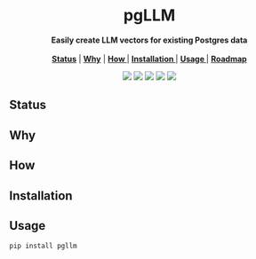 <p align="center">

[//]: # (<p align="center">)

[//]: # (   <img width="50%" height="40%" src="" alt="Logo">)

[//]: # (  </p>)

  <h1 align="center">pgLLM</h1>
  <p align="center">
  <strong>Easily create LLM vectors for existing Postgres data</strong>
    <br> <br />
    <a href="#status"><strong> Status</strong></a> |
    <a href="#why"><strong> Why</strong></a> |
    <a href="#how"><strong> How </strong></a> |
    <a href="#installation"><strong> Installation </strong></a> |
    <a href="#usage"><strong> Usage </strong></a> |
    <a href="#roadmap"><strong> Roadmap </strong></a> 

   </p>
<p align="center">

<p align="center">
<a href="https://pypi.org/project/pgllm/"><img src="https://img.shields.io/pypi/v/pgllm?label=PyPI"></a>
<a href="https://github.com/Florents-Tselai/pgllm/actions/workflows/test.yml?branch=mainline"><img src="https://github.com/Florents-Tselai/pgllm/actions/workflows/test.yml/badge.svg"></a>
<a href="https://codecov.io/gh/Florents-Tselai/pgllm"><img src="https://codecov.io/gh/Florents-Tselai/pgllm/branch/main/graph/badge.svg"></a>  
<a href="https://opensource.org/licenses/Apache Software License 2.0"><img src="https://img.shields.io/badge/Apache Software License 2.0.0-blue.svg"></a>
<a href="https://github.com/Florents-Tselai/pgllm/releases"><img src="https://img.shields.io/github/v/release/Florents-Tselai/pgllm?include_prereleases&label=changelog"></a>

## Status

## Why

## How

## Installation

## Usage

```bash
pip install pgllm
```

